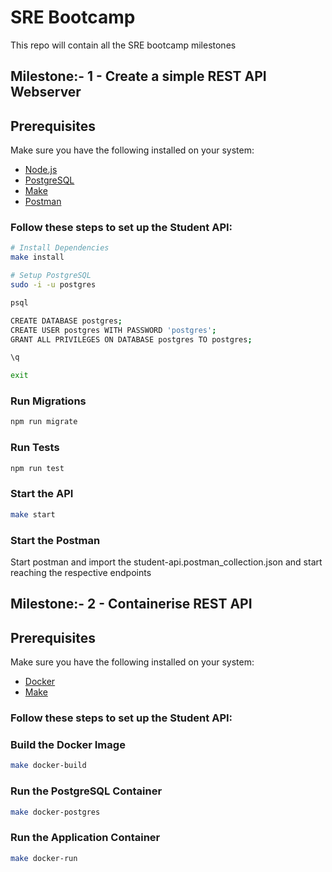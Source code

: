
# SRE Bootcamp

This repo will contain all the SRE bootcamp milestones

## Milestone:-  1 - Create a simple REST API Webserver


## Prerequisites


Make sure you have the following installed on your system:

- [Node.js](https://nodejs.org/en/download/package-manager)
- [PostgreSQL](https://www.postgresql.org/download/)
- [Make](https://www.gnu.org/software/make/#download)
- [Postman](https://www.postman.com/downloads/)

### Follow these steps to set up the Student API:

```bash
# Install Dependencies
make install

# Setup PostgreSQL
sudo -i -u postgres

psql

CREATE DATABASE postgres;
CREATE USER postgres WITH PASSWORD 'postgres';
GRANT ALL PRIVILEGES ON DATABASE postgres TO postgres;

\q

exit
```

### Run Migrations
```bash
npm run migrate
```

### Run Tests
```bash
npm run test
```

###  Start the API
```bash
make start
```
###  Start the Postman
Start postman and import the student-api.postman_collection.json and start reaching the respective endpoints

## Milestone:-  2 - Containerise REST API


## Prerequisites


Make sure you have the following installed on your system:

- [Docker](https://docs.docker.com/desktop/install/linux/)
- [Make](https://www.gnu.org/software/make/#download)


### Follow these steps to set up the Student API:


###  Build the Docker Image
```bash
make docker-build
```

###  Run the PostgreSQL Container
```bash
make docker-postgres
```

###  Run the Application Container
```bash
make docker-run
